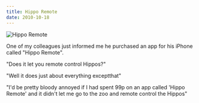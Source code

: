 ```yaml
---
title: Hippo Remote
date: 2010-10-18
---
```


![Hippo Remote](https://source.unsplash.com/s9CC2SKySJM/1600x900)

One of my colleagues just informed me he purchased an app for his iPhone called "Hippo Remote".

"Does it let you remote control Hippos?"

"Well it does just about everything exceptthat"

"I'd be pretty bloody annoyed if I had spent 99p on an app called 'Hippo Remote' and it didn't let me go to the zoo and remote control the Hippos"
